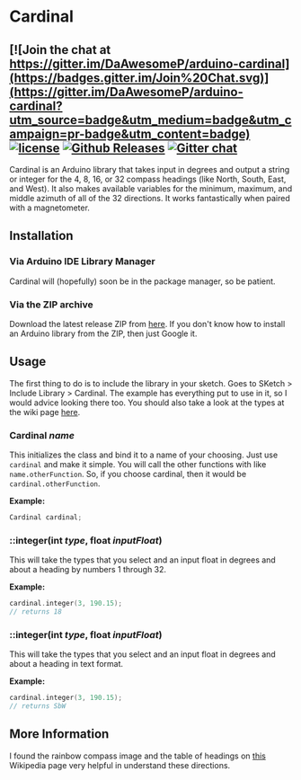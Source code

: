 Cardinal
========

[![Join the chat at https://gitter.im/DaAwesomeP/arduino-cardinal](https://badges.gitter.im/Join%20Chat.svg)](https://gitter.im/DaAwesomeP/arduino-cardinal?utm_source=badge&utm_medium=badge&utm_campaign=pr-badge&utm_content=badge)
[![license](https://img.shields.io/github/license/DaAwesomeP/arduino-cardinal.svg?style=flat-square)](https://github.com/DaAwesomeP/arduino-cardinal/blob/master/LICENSE) [![Github Releases](https://img.shields.io/github/downloads/DaAwesomeP/arduino-cardinal/latest/total.svg?style=flat-square)](https://github.com/DaAwesomeP/arduino-cardinal/releases/latest) [![Gitter chat](https://badges.gitter.im/DaAwesomeP/arduino-cardinal.png?style=flat-square)](https://gitter.im/DaAwesomeP/arduino-cardinal)
---
Cardinal is an Arduino library that takes input in degrees and output a string or integer for the 4, 8, 16, or 32 compass headings (like North, South, East, and West). It also makes available variables for the minimum, maximum, and middle azimuth of all of the 32 directions. It works fantastically when paired with a magnetometer.

## Installation

### Via Arduino IDE Library Manager
Cardinal will (hopefully) soon be in the package manager, so be patient.

### Via the ZIP archive
Download the latest release ZIP from [here](https://github.com/DaAwesomeP/arduino-cardinal/releases/latest). If you don't know how to install an Arduino library from the ZIP, then just Google it.

## Usage
The first thing to do is to include the library in your sketch. Goes to SKetch > Include Library > Cardinal. The example has everything put to use in it, so I would advice looking there too. You should also take a look at the types at the wiki page [here]().

### Cardinal *name*
This initializes the class and bind it to a name of your choosing. Just use `cardinal` and make it simple. You will call the other functions with like `name.otherFunction`. So, if you choose cardinal, then it would be `cardinal.otherFunction`.

**Example:**
```cpp
Cardinal cardinal;
```

### ::integer(int *type*, float *inputFloat*)
This will take the types that you select and an input float in degrees and about a heading by numbers 1 through 32.

**Example:**
```cpp
cardinal.integer(3, 190.15);
// returns 18
```

### ::integer(int *type*, float *inputFloat*)
This will take the types that you select and an input float in degrees and about a heading in text format.

**Example:**
```cpp
cardinal.integer(3, 190.15);
// returns SbW
```

## More Information

I found the rainbow compass image and the table of headings on [this](https://en.wikipedia.org/wiki/Points_of_the_compass) Wikipedia page very helpful in understand these directions.
